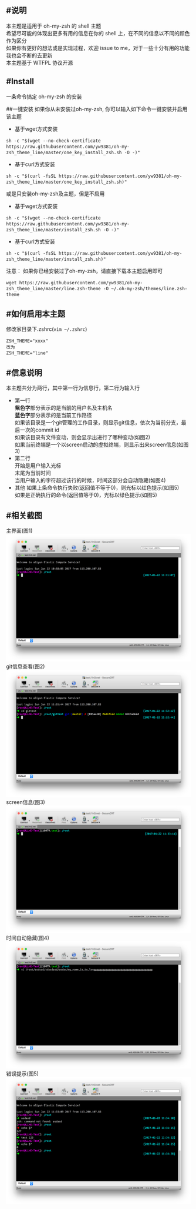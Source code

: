 #说明
-----
本主题是适用于 oh-my-zsh 的 shell 主题  
希望尽可能的体现出更多有用的信息在你的 shell 上，在不同的信息以不同的颜色作为区分  
如果你有更好的想法或是实现过程，欢迎 issue to me，对于一些十分有用的功能我也会不断的去更新  
本主题基于 WTFPL 协议开源  

#Install
--------
一条命令搞定 oh-my-zsh 的安装

##一键安装
如果你从未安装过oh-my-zsh, 你可以输入如下命令一键安装并启用该主题  

- 基于wget方式安装
```
sh -c "$(wget --no-check-certificate https://raw.githubusercontent.com/yw9381/oh-my-zsh_theme_line/master/one_key_install_zsh.sh -O -)"
```

- 基于curl方式安装
```
sh -c "$(curl -fsSL https://raw.githubusercontent.com/yw9381/oh-my-zsh_theme_line/master/one_key_install_zsh.sh)"
```

或是只安装oh-my-zsh及主题，但是不启用

- 基于wget方式安装
```
sh -c "$(wget --no-check-certificate https://raw.githubusercontent.com/yw9381/oh-my-zsh_theme_line/master/install_zsh.sh -O -)"
```

- 基于curl方式安装
```
sh -c "$(curl -fsSL https://raw.githubusercontent.com/yw9381/oh-my-zsh_theme_line/master/install_zsh.sh)"
```

注意： 如果你已经安装过了oh-my-zsh，请直接下载本主题启用即可
```
wget https://raw.githubusercontent.com/yw9381/oh-my-zsh_theme_line/master/line.zsh-theme -O ~/.oh-my-zsh/themes/line.zsh-theme
```
#如何启用本主题
---------------
修改家目录下.zshrc(```vim ~/.zshrc```)  
```
ZSH_THEME="xxxx"  
改为
ZSH_THEME="line"
```

#信息说明
---------
本主题共分为两行，其中第一行为信息行，第二行为输入行
  
- 第一行  
**紫色字**部分表示的是当前的用户名及主机名  
**蓝色字**部分表示的是当前工作路径  
如果该目录是一个git管理的工作目录，则显示git信息，依次为当前分支，最后一次的commit id  
如果该目录有文件变动，则会显示出进行了哪种变动(如图2)  
如果当前终端是一个以screen启动的虚拟终端，则显示出来screen信息(如图3)  
- 第二行  
开始是用户输入光标  
末尾为当前时间  
当用户输入的字符超过该行的时候，时间这部分会自动隐藏(如图4)  
- 其他
如果上条命令执行失败(返回值不等于0)，则光标以红色提示(如图5)  
如果是正确执行的命令(返回值等于0)，光标以绿色提示(如图5)  

#相关截图
---------
主界面(图1)  
![images/1.png](images/1.png)  
git信息查看(图2)  
![images/2.png](images/2.png)  
screen信息(图3)  
![images/3.png](images/3.png)  
时间自动隐藏(图4)  
![images/4.png](images/4.png)  
错误提示(图5)
![images/5.png](images/5.png)


